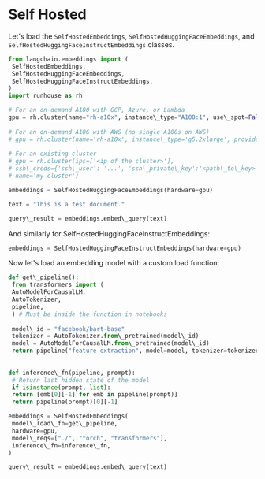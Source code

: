 # Self Hosted

Let's load the `SelfHostedEmbeddings`, `SelfHostedHuggingFaceEmbeddings`, and `SelfHostedHuggingFaceInstructEmbeddings` classes.

```python
from langchain.embeddings import (  
 SelfHostedEmbeddings,  
 SelfHostedHuggingFaceEmbeddings,  
 SelfHostedHuggingFaceInstructEmbeddings,  
)  
import runhouse as rh  

```

```python
# For an on-demand A100 with GCP, Azure, or Lambda  
gpu = rh.cluster(name="rh-a10x", instance\_type="A100:1", use\_spot=False)  
  
# For an on-demand A10G with AWS (no single A100s on AWS)  
# gpu = rh.cluster(name='rh-a10x', instance\_type='g5.2xlarge', provider='aws')  
  
# For an existing cluster  
# gpu = rh.cluster(ips=['<ip of the cluster>'],  
# ssh\_creds={'ssh\_user': '...', 'ssh\_private\_key':'<path\_to\_key>'},  
# name='my-cluster')  

```

```python
embeddings = SelfHostedHuggingFaceEmbeddings(hardware=gpu)  

```

```python
text = "This is a test document."  

```

```python
query\_result = embeddings.embed\_query(text)  

```

And similarly for SelfHostedHuggingFaceInstructEmbeddings:

```python
embeddings = SelfHostedHuggingFaceInstructEmbeddings(hardware=gpu)  

```

Now let's load an embedding model with a custom load function:

```python
def get\_pipeline():  
 from transformers import (  
 AutoModelForCausalLM,  
 AutoTokenizer,  
 pipeline,  
 ) # Must be inside the function in notebooks  
  
 model\_id = "facebook/bart-base"  
 tokenizer = AutoTokenizer.from\_pretrained(model\_id)  
 model = AutoModelForCausalLM.from\_pretrained(model\_id)  
 return pipeline("feature-extraction", model=model, tokenizer=tokenizer)  
  
  
def inference\_fn(pipeline, prompt):  
 # Return last hidden state of the model  
 if isinstance(prompt, list):  
 return [emb[0][-1] for emb in pipeline(prompt)]  
 return pipeline(prompt)[0][-1]  

```

```python
embeddings = SelfHostedEmbeddings(  
 model\_load\_fn=get\_pipeline,  
 hardware=gpu,  
 model\_reqs=["./", "torch", "transformers"],  
 inference\_fn=inference\_fn,  
)  

```

```python
query\_result = embeddings.embed\_query(text)  

```
